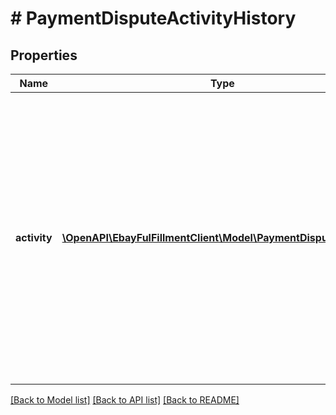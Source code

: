 # # PaymentDisputeActivityHistory

## Properties

Name | Type | Description | Notes
------------ | ------------- | ------------- | -------------
**activity** | [**\OpenAPI\EbayFulFillmentClient\Model\PaymentDisputeActivity[]**](PaymentDisputeActivity.md) | This array holds all activities of a payment dispute, from creation to resolution. For each activity, the activity type, the actor, and a timestamp is shown. The getActivities response is dynamic, and grows with each recorded activity. | [optional]

[[Back to Model list]](../../README.md#models) [[Back to API list]](../../README.md#endpoints) [[Back to README]](../../README.md)
